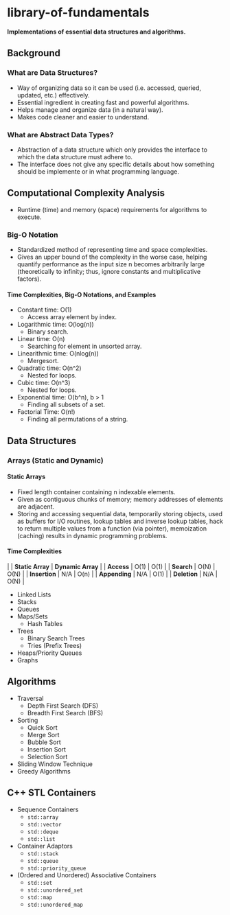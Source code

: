 # library-of-fundamentals
**Implementations of essential data structures and algorithms.**

## Background

### What are Data Structures?
- Way of organizing data so it can be used (i.e. accessed, queried, updated, etc.) effectively.
- Essential ingredient in creating fast and powerful algorithms.
- Helps manage and organize data (in a natural way).
- Makes code cleaner and easier to understand.

### What are Abstract Data Types?
- Abstraction of a data structure which only provides the interface to which the data structure must adhere to.
- The interface does not give any specific details about how something should be implemente or in what programming language. 

## Computational Complexity Analysis
- Runtime (time) and memory (space) requirements for algorithms to execute.

### Big-O Notation
- Standardized method of representing time and space complexities.
- Gives an upper bound of the complexity in the worse case, helping quantify performance as the input size n becomes arbitrarily large (theoretically to infinity; thus, ignore constants and multiplicative factors). 

#### Time Complexities, Big-O Notations, and Examples
- Constant time: O(1)	
	- Access array element by index.
- Logarithmic time: O(log(n))
	- Binary search.
- Linear time: O(n)
	- Searching for element in unsorted array.
- Linearithmic time: O(nlog(n))
	- Mergesort. 
- Quadratic time: O(n^2)
	- Nested for loops.
- Cubic time: O(n^3)
	- Nested for loops.
- Exponential time: O(b^n), b > 1
	- Finding all subsets of a set.
- Factorial Time: O(n!)
	- Finding all permutations of a string.

## Data Structures

### Arrays (Static and Dynamic)

#### Static Arrays
- Fixed length container containing n indexable elements.
- Given as contiguous chunks of memory; memory addresses of elements are adjacent.
- Storing and accessing sequential data, temporarily storing objects, used as buffers for I/O routines, lookup tables and inverse lookup tables, hack to return multiple values from a function (via pointer), memoization (caching) results in dynamic programming problems.

#### Time Complexities

|               | **Static Array** | **Dynamic Array** |
| **Access**    | O(1)             | O(1)              |
| **Search**    | O(N)             | O(N)              |
| **Insertion** | N/A              | O(n)              |
| **Appending** | N/A              | O(1)              |
| **Deletion**  | N/A              | O(N)              |

- Linked Lists
- Stacks
- Queues
- Maps/Sets
	- Hash Tables
- Trees
	- Binary Search Trees
	- Tries (Prefix Trees)
- Heaps/Priority Queues
- Graphs

## Algorithms
- Traversal
	- Depth First Search (DFS)
	- Breadth First Search (BFS)
- Sorting
	- Quick Sort
	- Merge Sort
	- Bubble Sort
	- Insertion Sort
	- Selection Sort
- Sliding Window Technique
- Greedy Algorithms

## C++ STL Containers
- Sequence Containers
	- `std::array`
	- `std::vector`
	- `std::deque`
	- `std::list`
- Container Adaptors
	- `std::stack`
	- `std::queue`
	- `std::priority_queue`
- (Ordered and Unordered) Associative Containers
	- `std::set`
	- `std::unordered_set`
	- `std::map`
	- `std::unordered_map`
